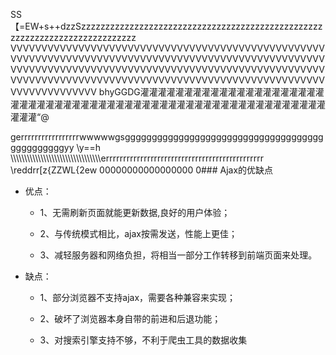 SS【=EW+s++dzzSzzzzzzzzzzzzzzzzzzzzzzzzzzzzzzzzzzzzzzzzzzzzzzzzzzzzzzzzzzzzzzzzzzzzzzzzzzzz VVVVVVVVVVVVVVVVVVVVVVVVVVVVVVVVVVVVVVVVVVVVVVVVVVVVVVVVVVVVVVVVVVVVVVVVVVVVVVVVVVVVVVVVVVVVVVVVVVVVVVVVVVVVVVVVVVVVVVVVVVVVVVVVVVVVVVVVVVVVVVVVVVVVVVVVVVVVVVVVVVVVVVVVVVVVVVVVVVVVVVVVVVVVVVVVVVVVVVVVVVVVVVVVVVVVVVVVVV bhyGGDG灌灌灌灌灌灌灌灌灌灌灌灌灌灌灌灌灌灌灌灌灌灌灌灌灌灌灌灌灌灌灌灌灌灌灌灌灌灌灌灌灌灌灌灌灌灌灌灌灌灌灌灌灌灌灌灌灌灌灌灌“@















gerrrrrrrrrrrrrrrrrwwwwwgsgggggggggggggggggggggggggggggggggggggggggggggggyy
\y==h
\\\\\\\\\\\\\\\\\\\\\\\\\\\\\\\\\\\\\\\\\\\\\\\\\\\\\\\\\\\\\\\\\\errrrrrrrrrrrrrrrrrrrrrrrrrrrrrrrrrrrrrrrrrrrrr
\reddrr[z{ZZWL{2ew 00000000000000000
0### Ajax的优缺点

- 优点：

  + 1、无需刷新页面就能更新数据,良好的用户体验；
  
  + 2、与传统模式相比，ajax按需发送，性能上更佳；
  
  + 3、减轻服务器和网络负担，将相当一部分工作转移到前端页面来处理。
  
- 缺点：

  + 1、部分浏览器不支持ajax，需要各种兼容来实现；
  
  + 2、破坏了浏览器本身自带的前进和后退功能；
  
  + 3、对搜索引擎支持不够，不利于爬虫工具的数据收集
